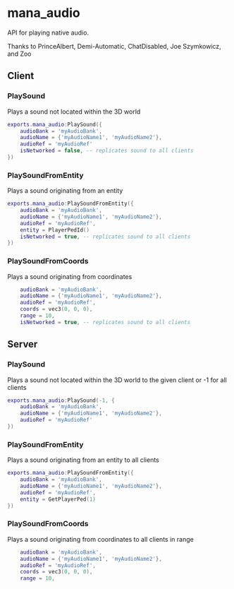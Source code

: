 # mana_audio
API for playing native audio.

Thanks to PrinceAlbert, Demi-Automatic, ChatDisabled, Joe Szymkowicz, and Zoo

## Client

### PlaySound
Plays a sound not located within the 3D world

```lua
exports.mana_audio:PlaySound({
    audioBank = 'myAudioBank',
    audioName = {'myAudioName1', 'myAudioName2'},
    audioRef = 'myAudioRef'
    isNetworked = false, -- replicates sound to all clients
})
```

### PlaySoundFromEntity
Plays a sound originating from an entity

```lua
exports.mana_audio:PlaySoundFromEntity({
    audioBank = 'myAudioBank',
    audioName = {'myAudioName1', 'myAudioName2'},
    audioRef = 'myAudioRef',
    entity = PlayerPedId()
    isNetworked = true, -- replicates sound to all clients
})
```

### PlaySoundFromCoords
Plays a sound originating from coordinates

```lua
    audioBank = 'myAudioBank',
    audioName = {'myAudioName1', 'myAudioName2'},
    audioRef = 'myAudioRef',
    coords = vec3(0, 0, 0),
    range = 10,
    isNetworked = true, -- replicates sound to all clients
```

## Server

### PlaySound
Plays a sound not located within the 3D world to the given client or -1 for all clients

```lua
exports.mana_audio:PlaySound(-1, {
    audioBank = 'myAudioBank',
    audioName = {'myAudioName1', 'myAudioName2'},
    audioRef = 'myAudioRef'
})
```

### PlaySoundFromEntity
Plays a sound originating from an entity to all clients

```lua
exports.mana_audio:PlaySoundFromEntity({
    audioBank = 'myAudioBank',
    audioName = {'myAudioName1', 'myAudioName2'},
    audioRef = 'myAudioRef',
    entity = GetPlayerPed(1)
})
```

### PlaySoundFromCoords
Plays a sound originating from coordinates to all clients in range

```lua
    audioBank = 'myAudioBank',
    audioName = {'myAudioName1', 'myAudioName2'},
    audioRef = 'myAudioRef',
    coords = vec3(0, 0, 0),
    range = 10,
```